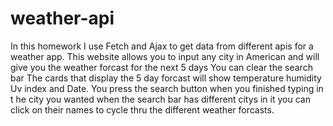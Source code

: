 # weather-api

In this homework I use Fetch and Ajax to get data from different apis for a weather app.
This website allows you to input any city in American and will give you the weather forcast for the next 5 days
You can clear the search bar
The cards that display the 5 day forcast will show temperature humidity Uv index and Date.
You press the search button when you finished typing in t he city you wanted when the search bar has different citys in it you can click on their names to cycle thru the different weather forcasts.
